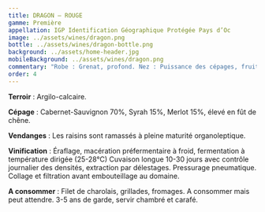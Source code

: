 ```yaml
---
title: DRAGON – ROUGE
gamme: Première
appellation: IGP Identification Géographique Protégée Pays d’Oc
image: ../assets/wines/dragon.png
bottle: ../assets/wines/dragon-bottle.png
background: ../assets/home-header.jpg
mobileBackground: ../assets/wines/dragon.png
commentary: "Robe : Grenat, profond. Nez : Puissance des cépages, fruits rouges, sous bois, vanillé. Bouche : Epicé, tannin velouté qui participe à l’équilibre gustatif."
order: 4
---
```


**Terroir** : Argilo-calcaire.

**Cépage** : Cabernet-Sauvignon 70%, Syrah 15%, Merlot 15%, élevé en fût de chêne.

**Vendanges** : Les raisins sont ramassés à pleine maturité organoleptique.

**Vinification** : Éraflage, macération préfermentaire à froid, fermentation à température dirigée (25-28°C) Cuvaison longue 10-30 jours avec contrôle journalier des densités, extraction par délestages. Pressurage pneumatique. Collage et filtration avant embouteillage au domaine.

**A consommer** : Filet de charolais, grillades, fromages. A consommer mais peut attendre. 3-5 ans de garde, servir chambré et carafé.
